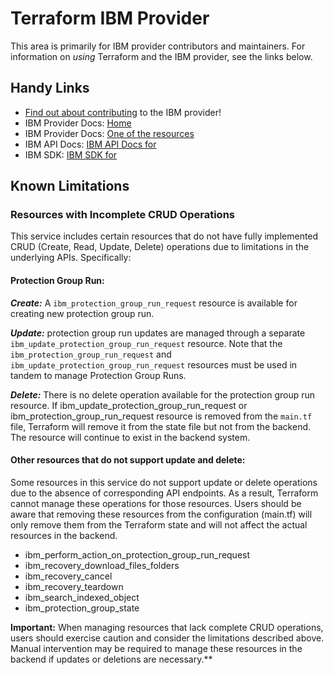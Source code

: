 # Terraform IBM Provider 
<!-- markdownlint-disable MD026 -->
This area is primarily for IBM provider contributors and maintainers. For information on _using_ Terraform and the IBM provider, see the links below.

## Handy Links
* [Find out about contributing](../../../CONTRIBUTING.md) to the IBM provider!
* IBM Provider Docs: [Home](https://registry.terraform.io/providers/IBM-Cloud/ibm/latest/docs)
* IBM Provider Docs: [One of the  resources](https://registry.terraform.io/providers/IBM-Cloud/ibm/latest/docs/resources/common_source_registration_request)
* IBM API Docs: [IBM API Docs for ]()
* IBM  SDK: [IBM SDK for ](https://github.com/IBM/appconfiguration-go-admin-sdk/tree/master/backuprecoveryv1)


## Known Limitations
### Resources with Incomplete CRUD Operations
This service includes certain resources that do not have fully implemented CRUD (Create, Read, Update, Delete) operations due to limitations in the underlying APIs. Specifically:

#### Protection Group Run:

***Create:*** A `ibm_protection_group_run_request` resource is available for creating new protection group run.

***Update:*** protection group run updates are managed through a separate `ibm_update_protection_group_run_request` resource. Note that the `ibm_protection_group_run_request` and `ibm_update_protection_group_run_request` resources must be used in tandem to manage Protection Group Runs.

***Delete:*** There is no delete operation available for the protection group run resource. If  ibm_update_protection_group_run_request or ibm_protection_group_run_request resource is removed from the `main.tf` file, Terraform will remove it from the state file but not from the backend. The resource will continue to exist in the backend system.


#### Other resources that do not support update and delete:

Some resources in this service do not support update or delete operations due to the absence of corresponding API endpoints. As a result, Terraform cannot manage these operations for those resources. Users should be aware that removing these resources from the configuration (main.tf) will only remove them from the Terraform state and will not affect the actual resources in the backend.
- ibm_perform_action_on_protection_group_run_request
- ibm_recovery_download_files_folders
- ibm_recovery_cancel
- ibm_recovery_teardown
- ibm_search_indexed_object
- ibm_protection_group_state

**Important:** When managing resources that lack complete CRUD operations, users should exercise caution and consider the limitations described above. Manual intervention may be required to manage these resources in the backend if updates or deletions are necessary.**